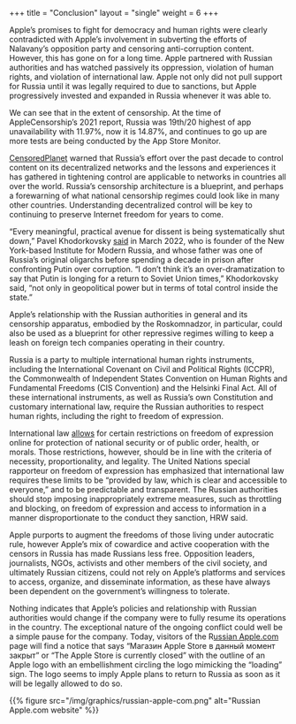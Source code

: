 +++
title = "Conclusion"
layout = "single"
weight = 6
+++

Apple’s promises to fight for democracy and human rights were clearly contradicted with Apple’s involvement in subverting the efforts of Nalavany’s opposition party and censoring anti-corruption content. However, this has gone on for a long time. Apple partnered with Russian authorities and has watched passively its oppression, violation of human rights, and violation of international law. Apple not only did not pull support for Russia until it was legally required to due to sanctions, but Apple progressively invested and expanded in Russia whenever it was able to. 

We can see that in the extent of censorship. At the time of AppleCensorship’s 2021 report, Russia was 19th/20 highest of app unavailability with 11.97%, now it is 14.87%, and continues to go up are more tests are being conducted by the App Store Monitor.

[CensoredPlanet](https://censoredplanet.org/russia) warned that Russia’s effort over the past decade to control content on its decentralized networks and the lessons and experiences it has gathered in tightening control are applicable to networks in countries all over the world. Russia’s censorship architecture is a blueprint, and perhaps a forewarning of what national censorship regimes could look like in many other countries. Understanding decentralized control will be key to continuing to preserve Internet freedom for years to come.

“Every meaningful, practical avenue for dissent is being systematically shut down,” Pavel Khodorkovsky [said](https://www.msn.com/en-us/news/world/putin-s-pre-war-moves-against-us-tech-giants-laid-groundwork-for-crackdown-on-free-expression/ar-AAUYy5r) in March 2022, who is founder of the New York-based Institute for Modern Russia, and whose father was one of Russia’s original oligarchs before spending a decade in prison after confronting Putin over corruption. “I don’t think it’s an over-dramatization to say that Putin is longing for a return to Soviet Union times,” Khodorkovsky said, “not only in geopolitical power but in terms of total control inside the state.”

Apple’s relationship with the Russian authorities in general and its censorship apparatus, embodied by the Roskomnadzor, in particular, could also be used as a blueprint for other repressive regimes willing to keep a leash on foreign tech companies operating in their country. 

Russia is a party to multiple international human rights instruments, including the International Covenant on Civil and Political Rights (ICCPR), the Commonwealth of Independent States Convention on Human Rights and Fundamental Freedoms (CIS Convention) and the Helsinki Final Act. All of these international instruments, as well as Russia’s own Constitution and customary international law, require the Russian authorities to respect human rights, including the right to freedom of expression.

International law [allows](https://www.hrw.org/news/2021/12/24/russia-year-doubling-down-internet-censorship) for certain restrictions on freedom of expression online for protection of national security or of public order, health, or morals. Those restrictions, however, should be in line with the criteria of necessity, proportionality, and legality. The United Nations special rapporteur on freedom of expression has emphasized that international law requires these limits to be “provided by law, which is clear and accessible to everyone,” and to be predictable and transparent. The Russian authorities should stop imposing inappropriately extreme measures, such as throttling and blocking, on freedom of expression and access to information in a manner disproportionate to the conduct they sanction, HRW said.

Apple purports to augment the freedoms of those living under autocratic rule, however Apple’s mix of cowardice and active cooperation with the censors in Russia has made Russians less free. Opposition leaders, journalists, NGOs, activists and other members of the civil society, and ultimately Russian citizens, could not rely on Apple’s platforms and services to access, organize, and disseminate information, as these have always been dependent on the government’s willingness to tolerate. 

Nothing indicates that Apple’s policies and relationship with Russian authorities would change if the company were to fully resume its operations in the country. The exceptional nature of the ongoing conflict could well be a simple pause for the company. Today, visitors of the R[ussian Apple.com](https://store.apple.com/ru) page will find a notice that says “Магазин Apple Store в данный момент закрыт” or “The Apple Store is currently closed” with the outline of an Apple logo with an embellishment circling the logo mimicking the “loading” sign. The logo seems to imply Apple plans to return to Russia as soon as it will be legally allowed to do so. 

{{% figure src="/img/graphics/russian-apple-com.png" alt="Russian Apple.com website" %}}